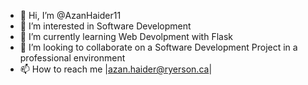 - 👋 Hi, I’m @AzanHaider11
- 👀 I’m interested in Software Development
- 🌱 I’m currently learning Web Devolpment with Flask
- 💞️ I’m looking to collaborate on a Software Development Project in a professional environment
- 📫 How to reach me |azan.haider@ryerson.ca|

<!---
AzanHaider11/AzanHaider11 is a ✨ special ✨ repository because its `README.md` (this file) appears on your GitHub profile.
You can click the Preview link to take a look at your changes.
--->
